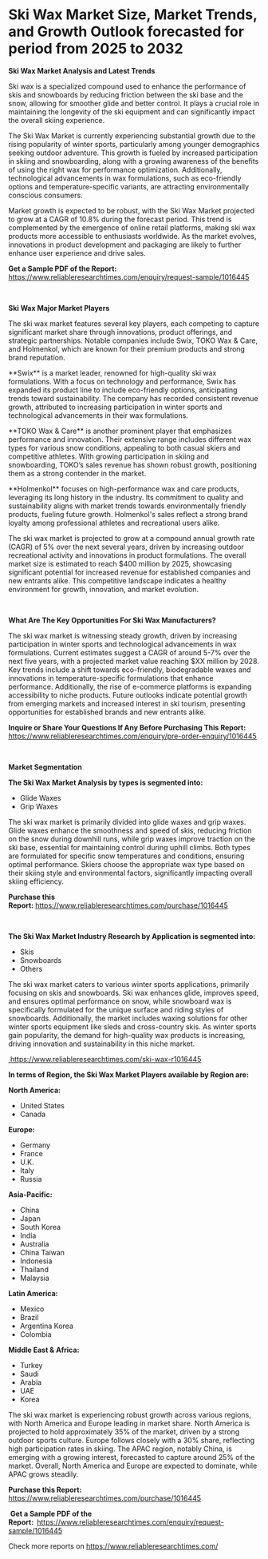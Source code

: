 <p><h1>Ski Wax Market Size, Market Trends, and Growth Outlook forecasted for period from 2025 to 2032</h1></p><p><strong>Ski Wax Market Analysis and Latest Trends</strong></p>
<p><p>Ski wax is a specialized compound used to enhance the performance of skis and snowboards by reducing friction between the ski base and the snow, allowing for smoother glide and better control. It plays a crucial role in maintaining the longevity of the ski equipment and can significantly impact the overall skiing experience.</p><p>The Ski Wax Market is currently experiencing substantial growth due to the rising popularity of winter sports, particularly among younger demographics seeking outdoor adventure. This growth is fueled by increased participation in skiing and snowboarding, along with a growing awareness of the benefits of using the right wax for performance optimization. Additionally, technological advancements in wax formulations, such as eco-friendly options and temperature-specific variants, are attracting environmentally conscious consumers.</p><p>Market growth is expected to be robust, with the Ski Wax Market projected to grow at a CAGR of 10.8% during the forecast period. This trend is complemented by the emergence of online retail platforms, making ski wax products more accessible to enthusiasts worldwide. As the market evolves, innovations in product development and packaging are likely to further enhance user experience and drive sales.</p></p>
<p><strong>Get a Sample PDF of the Report:&nbsp;</strong> <a href="https://www.reliableresearchtimes.com/enquiry/request-sample/1016445?utm_campaign=2940&utm_medium=2&utm_source=Github&utm_content=ia&utm_term=31032025&utm_id=ski-wax">https://www.reliableresearchtimes.com/enquiry/request-sample/1016445</a></p>
<p>&nbsp;</p>
<p><strong>Ski Wax Major Market Players</strong></p>
<p><p>The ski wax market features several key players, each competing to capture significant market share through innovations, product offerings, and strategic partnerships. Notable companies include Swix, TOKO Wax & Care, and Holmenkol, which are known for their premium products and strong brand reputation.</p><p>**Swix** is a market leader, renowned for high-quality ski wax formulations. With a focus on technology and performance, Swix has expanded its product line to include eco-friendly options, anticipating trends toward sustainability. The company has recorded consistent revenue growth, attributed to increasing participation in winter sports and technological advancements in their wax formulations.</p><p>**TOKO Wax & Care** is another prominent player that emphasizes performance and innovation. Their extensive range includes different wax types for various snow conditions, appealing to both casual skiers and competitive athletes. With growing participation in skiing and snowboarding, TOKO’s sales revenue has shown robust growth, positioning them as a strong contender in the market.</p><p>**Holmenkol** focuses on high-performance wax and care products, leveraging its long history in the industry. Its commitment to quality and sustainability aligns with market trends towards environmentally friendly products, fueling future growth. Holmenkol's sales reflect a strong brand loyalty among professional athletes and recreational users alike.</p><p>The ski wax market is projected to grow at a compound annual growth rate (CAGR) of 5% over the next several years, driven by increasing outdoor recreational activity and innovations in product formulations. The overall market size is estimated to reach $400 million by 2025, showcasing significant potential for increased revenue for established companies and new entrants alike. This competitive landscape indicates a healthy environment for growth, innovation, and market evolution.</p></p>
<p>&nbsp;</p>
<p><strong>What Are The Key Opportunities For Ski Wax Manufacturers?</strong></p>
<p><p>The ski wax market is witnessing steady growth, driven by increasing participation in winter sports and technological advancements in wax formulations. Current estimates suggest a CAGR of around 5-7% over the next five years, with a projected market value reaching $XX million by 2028. Key trends include a shift towards eco-friendly, biodegradable waxes and innovations in temperature-specific formulations that enhance performance. Additionally, the rise of e-commerce platforms is expanding accessibility to niche products. Future outlooks indicate potential growth from emerging markets and increased interest in ski tourism, presenting opportunities for established brands and new entrants alike.</p></p>
<p><strong>Inquire or Share Your Questions If Any Before Purchasing This Report:</strong> <a href="https://www.reliableresearchtimes.com/enquiry/pre-order-enquiry/1016445?utm_campaign=2940&utm_medium=2&utm_source=Github&utm_content=ia&utm_term=31032025&utm_id=ski-wax">https://www.reliableresearchtimes.com/enquiry/pre-order-enquiry/1016445</a></p>
<p>&nbsp;</p>
<p><strong>Market Segmentation</strong></p>
<p><strong>The Ski Wax Market Analysis by types is segmented into:</strong></p>
<p><ul><li>Glide Waxes</li><li>Grip Waxes</li></ul></p>
<p><p>The ski wax market is primarily divided into glide waxes and grip waxes. Glide waxes enhance the smoothness and speed of skis, reducing friction on the snow during downhill runs, while grip waxes improve traction on the ski base, essential for maintaining control during uphill climbs. Both types are formulated for specific snow temperatures and conditions, ensuring optimal performance. Skiers choose the appropriate wax type based on their skiing style and environmental factors, significantly impacting overall skiing efficiency.</p></p>
<p><strong>Purchase this Report:&nbsp;</strong><a href="https://www.reliableresearchtimes.com/purchase/1016445?utm_campaign=2940&utm_medium=2&utm_source=Github&utm_content=ia&utm_term=31032025&utm_id=ski-wax">https://www.reliableresearchtimes.com/purchase/1016445</a></p>
<p>&nbsp;</p>
<p><strong>The Ski Wax Market Industry Research by Application is segmented into:</strong></p>
<p><ul><li>Skis</li><li>Snowboards</li><li>Others</li></ul></p>
<p><p>The ski wax market caters to various winter sports applications, primarily focusing on skis and snowboards. Ski wax enhances glide, improves speed, and ensures optimal performance on snow, while snowboard wax is specifically formulated for the unique surface and riding styles of snowboards. Additionally, the market includes waxing solutions for other winter sports equipment like sleds and cross-country skis. As winter sports gain popularity, the demand for high-quality wax products is increasing, driving innovation and sustainability in this niche market.</p></p>
<p><a href="https://www.reliableresearchtimes.com/ski-wax-r1016445?utm_campaign=2940&utm_medium=2&utm_source=Github&utm_content=ia&utm_term=31032025&utm_id=ski-wax">&nbsp;https://www.reliableresearchtimes.com/ski-wax-r1016445</a></p>
<p><strong>In terms of Region, the Ski Wax Market Players available by Region are:</strong></p>
<p>
    <p> <strong> North America: </strong>
        <ul>
            <li>United States</li>
            <li>Canada</li>
        </ul>
        </p> 
    <p> <strong> Europe: </strong>
        <ul>
            <li>Germany</li>
            <li>France</li>
            <li>U.K.</li>
            <li>Italy</li>
            <li>Russia</li>
        </ul>
        </p> 
    <p> <strong> Asia-Pacific: </strong>
        <ul>
            <li>China</li>
            <li>Japan</li>
            <li>South Korea</li>
            <li>India</li>
            <li>Australia</li>
            <li>China Taiwan</li>
            <li>Indonesia</li>
            <li>Thailand</li>
            <li>Malaysia</li>
        </ul>
        </p> 
    <p> <strong> Latin America: </strong>
        <ul>
            <li>Mexico</li>
            <li>Brazil</li>
            <li>Argentina Korea</li>
            <li>Colombia</li>
        </ul>
        </p> 
    <p> <strong> Middle East & Africa: </strong>
        <ul>
            <li>Turkey</li>
            <li>Saudi</li>
            <li>Arabia</li>
            <li>UAE</li>
            <li>Korea</li>
        </ul>
    </p>
    </p>
<p><p>The ski wax market is experiencing robust growth across various regions, with North America and Europe leading in market share. North America is projected to hold approximately 35% of the market, driven by a strong outdoor sports culture. Europe follows closely with a 30% share, reflecting high participation rates in skiing. The APAC region, notably China, is emerging with a growing interest, forecasted to capture around 25% of the market. Overall, North America and Europe are expected to dominate, while APAC grows steadily.</p></p>
<p><strong>Purchase this Report: </strong><a href="https://www.reliableresearchtimes.com/purchase/1016445?utm_campaign=2940&utm_medium=2&utm_source=Github&utm_content=ia&utm_term=31032025&utm_id=ski-wax">https://www.reliableresearchtimes.com/purchase/1016445</a></p>
<p>&nbsp;<strong>Get a Sample PDF of the Report:&nbsp;&nbsp;</strong><a href="https://www.reliableresearchtimes.com/enquiry/request-sample/1016445?utm_campaign=2940&utm_medium=2&utm_source=Github&utm_content=ia&utm_term=31032025&utm_id=ski-wax">https://www.reliableresearchtimes.com/enquiry/request-sample/1016445</a></p>
<p><strong></strong></p>
<p>Check more reports on <a href="https://www.reliableresearchtimes.com/?utm_campaign=2940&utm_medium=2&utm_source=Github&utm_content=ia&utm_term=31032025&utm_id=ski-wax">https://www.reliableresearchtimes.com/</a></p>